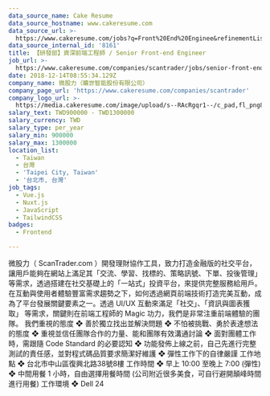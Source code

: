 ```yaml
---
data_source_name: Cake Resume
data_source_hostname: www.cakeresume.com
data_source_url: >-
  https://www.cakeresume.com/jobs?q=Front%20End%20Enginee&refinementList[lang_name][0]=E[…]tech_front-end-development&range[salary_range][min]=1000000
data_source_internal_id: '8161'
title: 【研發部】資深前端工程師 / Senior Front-end Engineer
job_url: >-
  https://www.cakeresume.com/companies/scantrader/jobs/senior-front-end-engineer-771bd8
date: 2018-12-14T08:55:34.129Z
company_name: 微股力（曠世智能股份有限公司）
company_page_url: 'https://www.cakeresume.com/companies/scantrader'
company_logo_url: >-
  https://media.cakeresume.com/image/upload/s--RAcRgqr1--/c_pad,fl_png8,h_200,w_200/v1541755455/vuovsix4lxuxleiej7ae.png
salary_text: TWD900000 - TWD1300000
salary_currency: TWD
salary_type: per_year
salary_min: 900000
salary_max: 1300000
location_list:
  - Taiwan
  - 台灣
  - 'Taipei City, Taiwan'
  - '台北市, 台灣'
job_tags:
  - Vue.js
  - Nuxt.js
  - JavaScript
  - TailwindCSS
badges:
  - Frontend

---
```


微股力（ ScanTrader.com ）開發理財協作工具，致力打造金融版的社交平台，讓用戶能夠在網站上滿足其「交流、學習、找標的、策略訊號、下單、投後管理」等需求，透過搭建在社交基礎上的「一站式」投資平台，來提供完整服務給用戶。 在互動與使用者體驗豐富需求趨勢之下，如何透過網頁前端技術打造完美互動，成為了平台發展關鍵要素之一。透過 UI/UX 互動來滿足「社交」、「資訊與圖表獲取」 等需求，關鍵則在前端工程師的 Magic 功力，我們是非常注重前端體驗的團隊。 我們重視的態度 ❖ 善於獨立找出並解決問題 ❖ 不怕被挑戰、勇於表達想法的態度 ❖ 重視並信任團隊合作的力量、能和團隊有效溝通討論 ❖ 面對團體工作時，需跟隨 Code Standard 的必要認知 ❖ 功能發佈上線之前，自己先進行完整測試的責任感，並對程式碼品質要求簡潔好維護 ❖ 彈性工作下的自律嚴謹 工作地點 ❖ 台北市中山區復興北路38號8樓 工作時間 ❖ 早上 10:00 至晚上 7:00 (彈性) ❖ 中間用餐 1 小時，自由選擇用餐時間 (公司附近很多美食，可自行避開顛峰時間進行用餐) 工作環境 ❖ Dell 24